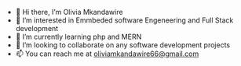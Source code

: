 - 👋 Hi there, I’m Olivia Mkandawire
- 👀 I’m interested in Emmbeded software Engeneering and Full Stack development 
- 🌱 I’m currently learning php and MERN
- 💞️ I’m looking to collaborate on any software development projects 
- 📫 You can reach me at oliviamkandawire66@gmail.com

<!---
OliviaMkandawire/OliviaMkandawire is a ✨ special ✨ repository because its `README.md` (this file) appears on your GitHub profile.
You can click the Preview link to take a look at your changes.
--->
